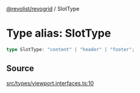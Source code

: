 [@revolist/revogrid](README.md) / SlotType

# Type alias: SlotType

```ts
type SlotType: "content" | "header" | "footer";
```

## Source

[src/types/viewport.interfaces.ts:10](https://github.com/revolist/revogrid/blob/ace6403c43f42f0eb026a7e73c0ae179d3a4c66f/src/types/viewport.interfaces.ts#L10)
